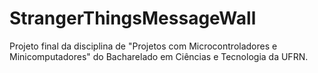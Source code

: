 # StrangerThingsMessageWall
Projeto final da disciplina de "Projetos com Microcontroladores e Minicomputadores" do Bacharelado em Ciências e Tecnologia da UFRN.
